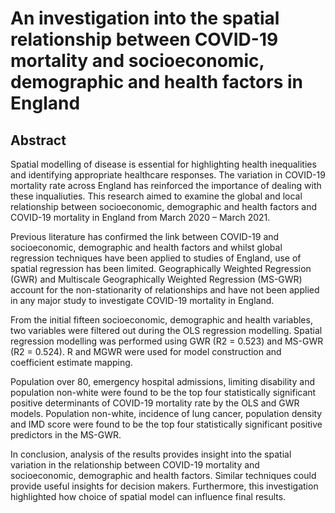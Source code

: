 # An investigation into the spatial relationship between COVID-19 mortality and socioeconomic, demographic and health factors in England

## Abstract

Spatial modelling of disease is essential for highlighting health inequalities and identifying appropriate healthcare responses. The variation in COVID-19 mortality rate across England has reinforced the importance of dealing with these inqualiuties. This research aimed to examine the global and local relationship between socioeconomic, demographic and health factors and COVID-19 mortality in England from March 2020 – March 2021.

Previous literature has confirmed the link between COVID-19 and socioeconomic, demographic and health factors and whilst global regression techniques have been applied to studies of England, use of spatial regression has been limited. Geographically Weighted Regression (GWR) and Multiscale Geographically Weighted Regression (MS-GWR) account for the non-stationarity of relationships and have not been applied in any major study to investigate COVID-19 mortality in England.

From the initial fifteen socioeconomic, demographic and health variables, two variables were filtered out during the OLS regression modelling. Spatial regression modelling was performed using GWR (R2 = 0.523) and MS-GWR (R2 = 0.524). R and MGWR were used for model construction and coefficient estimate mapping.

Population over 80, emergency hospital admissions, limiting disability and population non-white were found to be the top four statistically significant positive determinants of COVID-19 mortality rate by the OLS and GWR models. Population non-white, incidence of lung cancer, population density and IMD score were found to be the top four statistically significant positive predictors in the MS-GWR.

In conclusion, analysis of the results provides insight into the spatial variation in the relationship between COVID-19 mortality and socioeconomic, demographic and health factors. Similar techniques could provide useful insights for decision makers. Furthermore, this investigation highlighted how choice of spatial model can influence final results.
